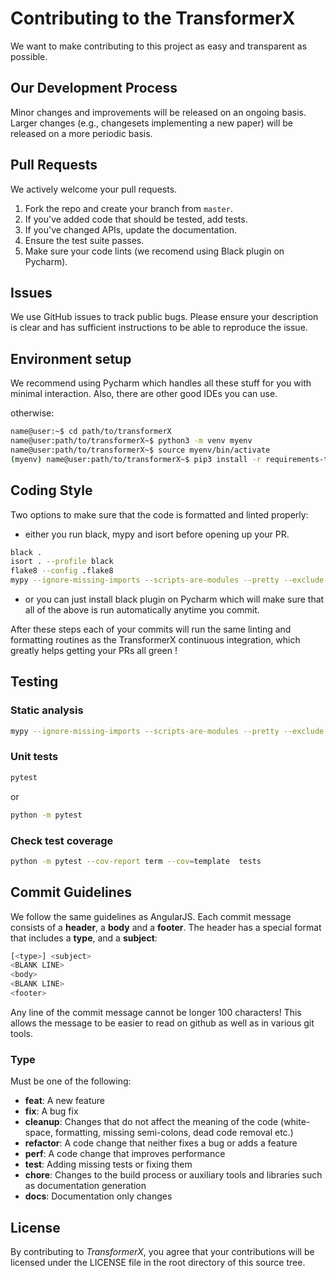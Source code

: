 # Contributing to the TransformerX

We want to make contributing to this project as easy and transparent as
possible.

## Our Development Process

Minor changes and improvements will be released on an ongoing basis. Larger
changes (e.g., changesets implementing a new paper) will be released on a
more periodic basis.

## Pull Requests

We actively welcome your pull requests.

1. Fork the repo and create your branch from `master`.
2. If you've added code that should be tested, add tests.
3. If you've changed APIs, update the documentation.
4. Ensure the test suite passes.
5. Make sure your code lints (we recomend using Black plugin on Pycharm).

## Issues

We use GitHub issues to track public bugs. Please ensure your description is
clear and has sufficient instructions to be able to reproduce the issue.

## Environment setup

We recommend using Pycharm which handles all these stuff for you with minimal interaction. Also, there are other good IDEs you can use.

otherwise:

```bash
name@user:~$ cd path/to/transformerX
name@user:path/to/transformerX~$ python3 -m venv myenv
name@user:path/to/transformerX~$ source myenv/bin/activate
(myenv) name@user:path/to/transformerX~$ pip3 install -r requirements-test.txt
```

## Coding Style

Two options to make sure that the code is formatted and linted properly:
* either you run black, mypy and isort before opening up your PR.

```bash
black .
isort . --profile black
flake8 --config .flake8
mypy --ignore-missing-imports --scripts-are-modules --pretty --exclude build/ --exclude stubs/ .
```

* or you can just install black plugin on Pycharm which will make sure that all of the above is run automatically anytime you commit.

After these steps each of your commits will run the same linting and formatting routines as the TransformerX continuous integration, which greatly helps getting your PRs all green !

## Testing

### Static analysis

```bash
mypy --ignore-missing-imports --scripts-are-modules --pretty --exclude stubs/ .
```

### Unit tests

```bash
pytest
```

or

``` bash
python -m pytest
```

### Check test coverage

``` bash
python -m pytest --cov-report term --cov=template  tests
```

## Commit Guidelines

We follow the same guidelines as AngularJS. Each commit message consists of a **header**,
a **body** and a **footer**.  The header has a special format that includes a **type**,
and a **subject**:

```bash
[<type>] <subject>
<BLANK LINE>
<body>
<BLANK LINE>
<footer>
```

Any line of the commit message cannot be longer 100 characters! This allows the message to be easier
to read on github as well as in various git tools.

### Type

Must be one of the following:

* **feat**: A new feature
* **fix**: A bug fix
* **cleanup**: Changes that do not affect the meaning of the code (white-space, formatting, missing
  semi-colons, dead code removal etc.)
* **refactor**: A code change that neither fixes a bug or adds a feature
* **perf**: A code change that improves performance
* **test**: Adding missing tests or fixing them
* **chore**: Changes to the build process or auxiliary tools and libraries such as documentation
generation
* **docs**: Documentation only changes

## License

By contributing to *TransformerX*, you agree that your contributions will be licensed
under the LICENSE file in the root directory of this source tree.
